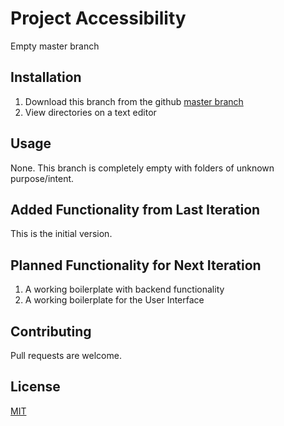 # Project Accessibility
Empty master branch

## Installation

1. Download this branch from the github [master branch](https://github.com/ieee-utd/project-accessibility)
2. View directories on a text editor

## Usage

None. This branch is completely empty with folders of unknown purpose/intent.

## Added Functionality from Last Iteration
This is the initial version.

## Planned Functionality for Next Iteration

1. A working boilerplate with backend functionality
2. A working boilerplate for the User Interface

## Contributing
Pull requests are welcome.

## License
[MIT](https://choosealicense.com/licenses/mit/)